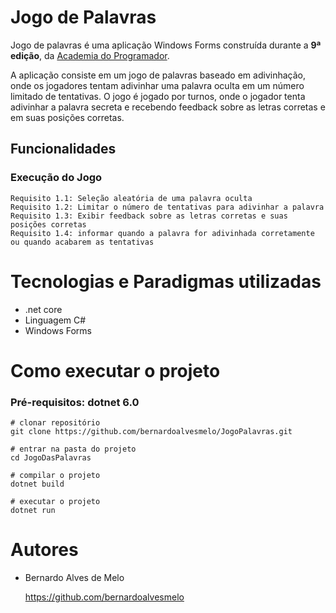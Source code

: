 # Jogo de Palavras

Jogo de palavras é uma aplicação Windows Forms construída durante a **9ª edição**, da [Academia do Programador](https://www.academiadoprogramador.net "Site da Academia do Programador").

A aplicação consiste em um jogo de palavras baseado em adivinhação, onde os jogadores tentam adivinhar uma palavra oculta em um número limitado de tentativas. O jogo é jogado por turnos, onde o
jogador tenta adivinhar a palavra secreta e recebendo feedback sobre as letras corretas e em suas posições corretas.

## Funcionalidades

### Execução do Jogo  

	Requisito 1.1: Seleção aleatória de uma palavra oculta
	Requisito 1.2: Limitar o número de tentativas para adivinhar a palavra
	Requisito 1.3: Exibir feedback sobre as letras corretas e suas posições corretas
	Requisito 1.4: informar quando a palavra for adivinhada corretamente ou quando acabarem as tentativas

# Tecnologias e Paradigmas utilizadas

- .net core
- Linguagem C#
- Windows Forms

# Como executar o projeto

### Pré-requisitos: dotnet 6.0

``` 
# clonar repositório
git clone https://github.com/bernardoalvesmelo/JogoPalavras.git

# entrar na pasta do projeto
cd JogoDasPalavras

# compilar o projeto
dotnet build

# executar o projeto
dotnet run
```

# Autores

- Bernardo Alves de Melo

	https://github.com/bernardoalvesmelo
